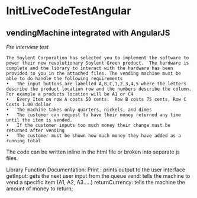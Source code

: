 # InitLiveCodeTestAngular
## vendingMachine integrated with AngularJS


*Pre interview test*

```
The Soylent Corporation has selected you to implement the software to power their new revolutionary Soylent Green product.  The hardware is complete and the library to interact with the hardware has been provided to you in the attached files. The vending machine must be able to do handle the following requirements
•	The input buttons are labelled A,B,C,1,2,3,4,5 where the letters describe the product location row and the numbers describe the column.  For example a products location will be A1 or C4
•	Every Item on row A costs 50 cents.  Row B costs 75 cents, Row C Costs 1.00 dollar
•	The machine takes only quarters, nickels, and dimes
•	The customer can request to have their money returned any time until the item is vended.
•	If the customer inputs too much money their change must be returned after vending
•	The customer must be shown how much money they have added as a running total 
```
The code can be written inline in the html file or broken into separate js files.  

Library Function Documentation:
Print : prints output to the user interface
getInput: gets the next user input from the queue
vend: tells the machine to vend a specific item (A1, A2, A3…..)
returnCurrency:  tells the machine the amount of money to return;
